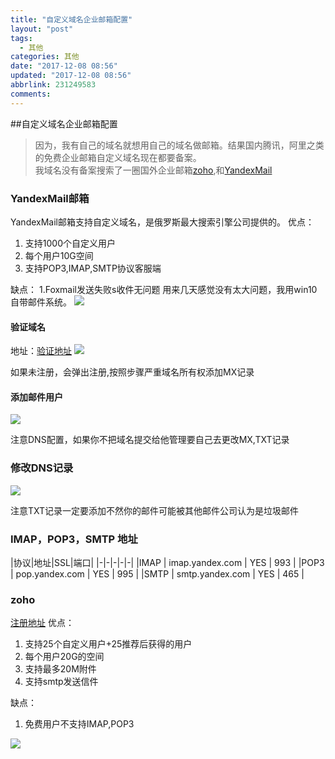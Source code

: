 ```yaml
---
title: "自定义域名企业邮箱配置"
layout: "post"
tags:
  - 其他
categories: 其他
date: "2017-12-08 08:56"
updated: "2017-12-08 08:56"
abbrlink: 231249583
comments:
---
```

##自定义域名企业邮箱配置
>   因为，我有自己的域名就想用自己的域名做邮箱。结果国内腾讯，阿里之类的免费企业邮箱自定义域名现在都要备案。<br/>我域名没有备案搜索了一圈国外企业邮箱[zoho](https://www.zoho.com/mail/),和[YandexMail](https://mail.yandex.com/)
### YandexMail邮箱
 YandexMail邮箱支持自定义域名，是俄罗斯最大搜索引擎公司提供的。
 优点：
 1. 支持1000个自定义用户
 2. 每个用户10G空间
 3. 支持POP3,IMAP,SMTP协议客服端

 缺点：
 1.Foxmail发送失败s收件无问题
 用来几天感觉没有太大问题，我用win10自带邮件系统。
 ![](https://ws1.sinaimg.cn/large/006VAXiDgy1fm94qr1ia5j30vq0acq38.jpg)

 #### 验证域名
 地址：[验证地址](https://domain.yandex.com/domains_add/)
 ![](https://ws1.sinaimg.cn/large/006VAXiDgy1fm97imgiatj30y50dhmyt.jpg)

 如果未注册，会弹出注册,按照步骤严重域名所有权添加MX记录
 #### 添加邮件用户
 ![](https://ws1.sinaimg.cn/large/006VAXiDgy1fm97vb79jwj311r0afgnb.jpg)

 注意DNS配置，如果你不把域名提交给他管理要自己去更改MX,TXT记录
 ### 修改DNS记录
 ![](https://ws1.sinaimg.cn/large/006VAXiDgy1fm97z8kh45j30u80mpq4z.jpg)

 注意TXT记录一定要添加不然你的邮件可能被其他邮件公司认为是垃圾邮件
 ### IMAP，POP3，SMTP 地址
 |协议|地址|SSL|端口|
 |-|-|-|-|-|
|IMAP   | imap.yandex.com  |  YES | 993  |
|POP3   | pop.yandex.com  |  YES |  995 |
|SMTP   | smtp.yandex.com  | YES  | 465  |
### zoho
[注册地址](https://workplace.zoho.com/orgsignup.do?plan=free)
优点：
1. 支持25个自定义用户+25推荐后获得的用户
2. 每个用户20G的空间
3. 支持最多20M附件
4. 支持smtp发送信件

缺点：
1. 免费用户不支持IMAP,POP3

![](https://ws1.sinaimg.cn/large/006VAXiDgy1fm94ocpkq9j31590do40i.jpg)
